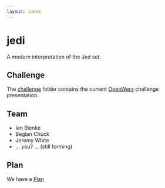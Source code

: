 ```yaml
---
layout: index
---
```



# jedi

A modern interpretation of the Jed set.

## Challenge

The [challenge](challenge/) folder contains the current [OpenWerx](http://www.sofwerx.org/event/openwerx_event/) challenge presentation.

## Team

- Ian Blenke
- Begian Chuck
- Jeremy White
- ... you? ... (still forming)

## Plan

We have a [Plan](Plan.md)

